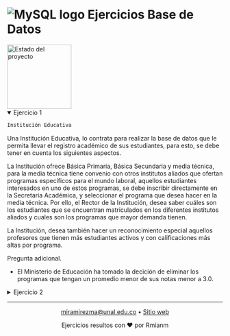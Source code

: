 # **![MySQL logo](https://img.icons8.com/color/48/000000/mysql-logo.png) Ejercicios Base de Datos**


<img alt="Estado del proyecto" src="https://img.shields.io/badge/Estado-En%20proceso-blue" style="width: 150px;">


 <details open>
  <summary>Ejercicio 1</summary>
 
  ```bash
  Institución Educativa
  ```
  Una Institución Educativa, lo contrata para realizar la base de datos que le permita llevar el registro académico de sus estudiantes, para esto, se debe tener en       cuenta los siguientes aspectos.

  La Institución ofrece Básica Primaria, Básica Secundaria y media técnica, para la media técnica tiene convenio con otros institutos aliados que ofertan programas       específicos para el mundo laboral, aquellos estudiantes interesados en uno de estos programas, se debe inscribir directamente en la Secretaria Académica, y             seleccionar el programa que desea hacer en la media técnica. Por ello, el Rector de la Institución, desea saber cuáles son los estudiantes que se encuentran           matriculados en los diferentes institutos aliados y cuales son los programas que mayor demanda tienen.

  La Institución, desea también hacer un reconocimiento especial aquellos profesores que tienen más estudiantes activos y con calificaciones más altas por programa.

  Pregunta adicional.
  - El Ministerio de Educación ha tomado la decición de eliminar los programas que tengan un promedio menor de sus notas menor a 3.0.
</details>
<details>
  <summary> Ejercicio 2 </summary>
 
  ```bash
  Jardinería
  ```
  La creación de las tablas así como los valores los saqué del siguiente repositorio https://gist.github.com/josejuansanchez/c408725e848afd64dd9a20ab37fba8c9
  y las consultas propuestas están en la siguiente páginas https://josejuansanchez.org/bd/ejercicios-consultas-sql/index.html, Ejercicio 1.4 "Jardinería".
 
  <details>
    <summary> Consultas sobre una tabla </summary>

   1. Devuelve un listado con el código de oficina y la ciudad donde hay oficinas.
   2. Devuelve un listado con la ciudad y el teléfono de las oficinas de España.
   3. Devuelve un listado con el nombre, apellidos y email de los empleados cuyo jefe tiene un código de jefe igual a 7.
   4. Devuelve el nombre del puesto, nombre, apellidos y email del jefe de la empresa.
   5. Devuelve un listado con el nombre, apellidos y puesto de aquellos empleados que no sean representantes de ventas.
   6. Devuelve un listado con el nombre de los todos los clientes españoles.
   7. Devuelve un listado con los distintos estados por los que puede pasar un pedido.
   8. Devuelve un listado con el código de cliente de aquellos clientes que realizaron algún pago en 2008. Tenga en cuenta que deberá eliminar aquellos códigos de        cliente que aparezcan repetidos. Resuelva la consulta:
   * Utilizando la función YEAR de MySQL.
   * Utilizando la función DATE_FORMAT de MySQL.
   9. Devuelve un listado con el código de pedido, código de cliente, fecha esperada y fecha de entrega de los pedidos cuya fecha de entrega ha sido al menos dos días    antes de la fecha esperada.
   * Utilizando la función ADDDATE de MySQL.
   * Utilizando la función DATEDIFF de MySQL.
   10. Devuelve un listado de todos los pedidos que fueron rechazados en 2009.
   11. Devuelve un listado de todos los pedidos que han sido entregados en el mes de enero de cualquier año.
   12. Devuelve un listado con todos los pagos que se realizaron en el año 2008 mediante Paypal. Ordene el resultado de mayor a menor.
   13. Devuelve un listado con todas las formas de pago que aparecen en la tabla pago. Tenga en cuenta que no deben aparecer formas de pago repetidas.
  </details>

  <details>
    <summary> Composición Interna </summary>
   
   1. Obtén un listado con el nombre de cada cliente y el nombre y apellido de su representante de ventas.
   2. Muestra el nombre de los clientes que hayan realizado pagos junto con el nombre de sus representantes de ventas.
   3. Muestra el nombre de los clientes que no hayan realizado pagos junto con el nombre de sus representantes de ventas.
   4. Devuelve el nombre de los clientes que han hecho pagos y el nombre de sus representantes junto con la ciudad de la oficina a la que pertenece el representante.
   5. Devuelve el nombre de los clientes que no hayan hecho pagos y el nombre de sus representantes junto con la ciudad de la oficina a la que pertenece el                representante.
   6. Lista la dirección de las oficinas que tengan clientes en Fuenlabrada.
   7. Devuelve el nombre de los clientes y el nombre de sus representantes junto con la ciudad de la oficina a la que pertenece el representante.
  </details>

  <details>
    <summary>Consultas Resumen</summary>
   
   1. ¿Cuántos empleados hay en la compañía?
   2. ¿Cuántos clientes tiene cada país?
   3. ¿Cuál fue el pago medio en 2009?
   4. ¿Cuántos pedidos hay en cada estado? Ordena el resultado de forma descendente por el número de pedidos.
   5. Calcula el precio de venta del producto más caro y más barato en una misma consulta.
   6. Calcula el número de clientes que tiene la empresa.
   7. ¿Cuántos clientes existen con domicilio en la ciudad de Madrid?
   8. ¿Calcula cuántos clientes tiene cada una de las ciudades que empiezan por M?
   9. Devuelve el nombre de los representantes de ventas y el número de clientes al que atiende cada uno.
   10. Calcula el número de clientes que no tiene asignado representante de ventas.
   11. Calcula la fecha del primer y último pago realizado por cada uno de los clientes. El listado deberá mostrar el nombre y los apellidos de cada cliente.
   12. Calcula el número de productos diferentes que hay en cada uno de los pedidos.
   13. Calcula la suma de la cantidad total de todos los productos que aparecen en cada uno de los pedidos.
   14. Devuelve un listado de los 20 productos más vendidos y el número total de unidades que se han vendido de cada uno. El listado deberá estar ordenado por el          número total de unidades vendidas.
   15. La facturación que ha tenido la empresa en toda la historia, indicando la base imponible, el IVA y el total facturado. La base imponible se calcula sumando el      coste del producto por el número de unidades vendidas de la tabla detalle_pedido. El IVA es el 21 % de la base imponible, y el total la suma de los dos campos          anteriores.
   16. La misma información que en la pregunta anterior, pero agrupada por código de producto.
   17. La misma información que en la pregunta anterior, pero agrupada por código de producto filtrada por los códigos que empiecen por OR.
   18. Lista las ventas totales de los productos que hayan facturado más de 3000 euros. Se mostrará el nombre, unidades vendidas, total facturado y total facturado con    impuestos (21% IVA).
   19. Muestre la suma total de todos los pagos que se realizaron para cada uno de los años que aparecen en la tabla pagos.
  </details>

</details>

---
<p align="center">
  <a href="mailto:tuemail@ejemplo.com">miramirezma@unal.edu.co</a> • 
  <a href="https://tusitio.com">Sitio web</a>
</p>
<p align="center">
  Ejercicios resultos con ❤️ por Rmianm
</p>

